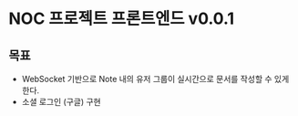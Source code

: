 # NOC 프로젝트 프론트엔드 v0.0.1

## 목표

* WebSocket 기반으로 Note 내의 유저 그룹이 실시간으로 문서를 작성할 수 있게 한다.
* 소셜 로그인 (구글) 구현
